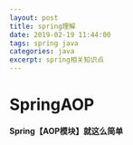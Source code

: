 ```yaml
---
layout: post
title: spring理解
date: 2019-02-19 11:44:00
tags: spring java
categories: java
excerpt: spring相关知识点
---
```


# SpringAOP

**Spring【AOP模块】就这么简单**

[Spring【AOP模块】就这么简单]: https://mp.weixin.qq.com/s?__biz=MzI4Njg5MDA5NA==&amp;mid=2247483954&amp;idx=1&amp;sn=b34e385ed716edf6f58998ec329f9867&amp;chksm=ebd74333dca0ca257a77c02ab458300ef982adff3cf37eb6d8d2f985f11df5cc07ef17f659d4#rd

